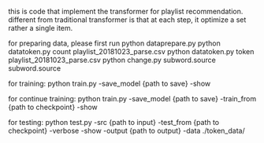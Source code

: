 this is code that implement the transformer for playlist recommendation.
different from traditional transformer is that at each step, it optimize a set rather a single item.

for preparing data,  please first run 
python dataprepare.py
python datatoken.py count playlist_20181023_parse.csv
python datatoken.py token playlist_20181023_parse.csv
python change.py subword.source subword.source

for training:
python train.py -save_model {path to save} -show

for continue training:
python train.py -save_model {path to save} -train_from {path to checkpoint} -show

for testing:
python test.py -src {path to input} -test_from {path to checkpoint} -verbose -show -output {path to output} -data ./token_data/